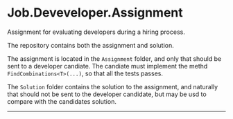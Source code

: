 # Job.Deveveloper.Assignment
Assignment for evaluating developers during a hiring process.  

The repository contains both the assignment and solution.  

The assignment is located in the ```Assignment``` folder, and only that should be sent to a developer candiate. The candiate must implement the methd ```FindCombinations<T>(...)```, so that all the tests passes.  

The ```Solution``` folder contains the solution to the assignment, and naturally that should not be sent to the developer candidate, but may be usd to compare with the candidates solution.  

***
